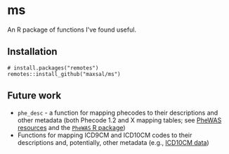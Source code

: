 # ms

An R package of functions I've found useful.

## Installation
```
# install.packages("remotes")
remotes::install_github("maxsal/ms")
```
## Future work

- `phe_desc` - a function for mapping phecodes to their descriptions and other metadata (both Phecode 1.2 and X mapping tables; see [PheWAS resources](https://phewascatalog.org) and the [`PheWAS` R package](https://github.com/PheWAS/PheWAS))
- Functions for mapping ICD9CM and ICD10CM codes to their descriptions and, potentially, other metadata (e.g., [ICD10CM data](https://www.icd10data.com))
